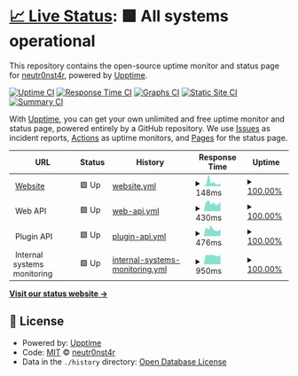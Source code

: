 # [📈 Live Status](https://status.battlefield.agency): <!--live status--> **🟩 All systems operational**

This repository contains the open-source uptime monitor and status page for [neutr0nst4r](https://status.battlefield.agency), powered by [Upptime](https://github.com/upptime/upptime).

[![Uptime CI](https://github.com/neutr0nst4r/battlefieldagency-uptime/workflows/Uptime%20CI/badge.svg)](https://github.com/upptime/upptime/actions?query=workflow%3A%22Uptime+CI%22)
[![Response Time CI](https://github.com/neutr0nst4r/battlefieldagency-uptime/workflows/Response%20Time%20CI/badge.svg)](https://github.com/upptime/upptime/actions?query=workflow%3A%22Response+Time+CI%22)
[![Graphs CI](https://github.com/neutr0nst4r/battlefieldagency-uptime/workflows/Graphs%20CI/badge.svg)](https://github.com/upptime/upptime/actions?query=workflow%3A%22Graphs+CI%22)
[![Static Site CI](https://github.com/neutr0nst4r/battlefieldagency-uptime/workflows/Static%20Site%20CI/badge.svg)](https://github.com/upptime/upptime/actions?query=workflow%3A%22Static+Site+CI%22)
[![Summary CI](https://github.com/neutr0nst4r/battlefieldagency-uptime/workflows/Summary%20CI/badge.svg)](https://github.com/upptime/upptime/actions?query=workflow%3A%22Summary+CI%22)

With [Upptime](https://upptime.js.org), you can get your own unlimited and free uptime monitor and status page, powered entirely by a GitHub repository. We use [Issues](https://github.com/neutr0nst4r/battlefieldagency-uptime/issues) as incident reports, [Actions](https://github.com/neutr0nst4r/battlefieldagency-uptime/actions) as uptime monitors, and [Pages](https://status.battlefield.agency) for the status page.

<!--start: status pages-->
<!-- This summary is generated by Upptime (https://github.com/upptime/upptime) -->
<!-- Do not edit this manually, your changes will be overwritten -->
<!-- prettier-ignore -->
| URL | Status | History | Response Time | Uptime |
| --- | ------ | ------- | ------------- | ------ |
| <img alt="" src="https://favicons.githubusercontent.com/battlefield.agency" height="13"> [Website](https://battlefield.agency) | 🟩 Up | [website.yml](https://github.com/neutr0nst4r/battlefieldagency-uptime/commits/HEAD/history/website.yml) | <details><summary><img alt="Response time graph" src="./graphs/website/response-time-week.png" height="20"> 148ms</summary><br><a href="https://status.battlefield.agency/history/website"><img alt="Response time 168" src="https://img.shields.io/endpoint?url=https%3A%2F%2Fraw.githubusercontent.com%2Fneutr0nst4r%2Fbattlefieldagency-uptime%2FHEAD%2Fapi%2Fwebsite%2Fresponse-time.json"></a><br><a href="https://status.battlefield.agency/history/website"><img alt="24-hour response time 84" src="https://img.shields.io/endpoint?url=https%3A%2F%2Fraw.githubusercontent.com%2Fneutr0nst4r%2Fbattlefieldagency-uptime%2FHEAD%2Fapi%2Fwebsite%2Fresponse-time-day.json"></a><br><a href="https://status.battlefield.agency/history/website"><img alt="7-day response time 148" src="https://img.shields.io/endpoint?url=https%3A%2F%2Fraw.githubusercontent.com%2Fneutr0nst4r%2Fbattlefieldagency-uptime%2FHEAD%2Fapi%2Fwebsite%2Fresponse-time-week.json"></a><br><a href="https://status.battlefield.agency/history/website"><img alt="30-day response time 138" src="https://img.shields.io/endpoint?url=https%3A%2F%2Fraw.githubusercontent.com%2Fneutr0nst4r%2Fbattlefieldagency-uptime%2FHEAD%2Fapi%2Fwebsite%2Fresponse-time-month.json"></a><br><a href="https://status.battlefield.agency/history/website"><img alt="1-year response time 168" src="https://img.shields.io/endpoint?url=https%3A%2F%2Fraw.githubusercontent.com%2Fneutr0nst4r%2Fbattlefieldagency-uptime%2FHEAD%2Fapi%2Fwebsite%2Fresponse-time-year.json"></a></details> | <details><summary><a href="https://status.battlefield.agency/history/website">100.00%</a></summary><a href="https://status.battlefield.agency/history/website"><img alt="All-time uptime 100.00%" src="https://img.shields.io/endpoint?url=https%3A%2F%2Fraw.githubusercontent.com%2Fneutr0nst4r%2Fbattlefieldagency-uptime%2FHEAD%2Fapi%2Fwebsite%2Fuptime.json"></a><br><a href="https://status.battlefield.agency/history/website"><img alt="24-hour uptime 100.00%" src="https://img.shields.io/endpoint?url=https%3A%2F%2Fraw.githubusercontent.com%2Fneutr0nst4r%2Fbattlefieldagency-uptime%2FHEAD%2Fapi%2Fwebsite%2Fuptime-day.json"></a><br><a href="https://status.battlefield.agency/history/website"><img alt="7-day uptime 100.00%" src="https://img.shields.io/endpoint?url=https%3A%2F%2Fraw.githubusercontent.com%2Fneutr0nst4r%2Fbattlefieldagency-uptime%2FHEAD%2Fapi%2Fwebsite%2Fuptime-week.json"></a><br><a href="https://status.battlefield.agency/history/website"><img alt="30-day uptime 100.00%" src="https://img.shields.io/endpoint?url=https%3A%2F%2Fraw.githubusercontent.com%2Fneutr0nst4r%2Fbattlefieldagency-uptime%2FHEAD%2Fapi%2Fwebsite%2Fuptime-month.json"></a><br><a href="https://status.battlefield.agency/history/website"><img alt="1-year uptime 100.00%" src="https://img.shields.io/endpoint?url=https%3A%2F%2Fraw.githubusercontent.com%2Fneutr0nst4r%2Fbattlefieldagency-uptime%2FHEAD%2Fapi%2Fwebsite%2Fuptime-year.json"></a></details>
| <img alt="" src="https://favicons.githubusercontent.com/null" height="13"> Web API | 🟩 Up | [web-api.yml](https://github.com/neutr0nst4r/battlefieldagency-uptime/commits/HEAD/history/web-api.yml) | <details><summary><img alt="Response time graph" src="./graphs/web-api/response-time-week.png" height="20"> 430ms</summary><br><a href="https://status.battlefield.agency/history/web-api"><img alt="Response time 402" src="https://img.shields.io/endpoint?url=https%3A%2F%2Fraw.githubusercontent.com%2Fneutr0nst4r%2Fbattlefieldagency-uptime%2FHEAD%2Fapi%2Fweb-api%2Fresponse-time.json"></a><br><a href="https://status.battlefield.agency/history/web-api"><img alt="24-hour response time 454" src="https://img.shields.io/endpoint?url=https%3A%2F%2Fraw.githubusercontent.com%2Fneutr0nst4r%2Fbattlefieldagency-uptime%2FHEAD%2Fapi%2Fweb-api%2Fresponse-time-day.json"></a><br><a href="https://status.battlefield.agency/history/web-api"><img alt="7-day response time 430" src="https://img.shields.io/endpoint?url=https%3A%2F%2Fraw.githubusercontent.com%2Fneutr0nst4r%2Fbattlefieldagency-uptime%2FHEAD%2Fapi%2Fweb-api%2Fresponse-time-week.json"></a><br><a href="https://status.battlefield.agency/history/web-api"><img alt="30-day response time 444" src="https://img.shields.io/endpoint?url=https%3A%2F%2Fraw.githubusercontent.com%2Fneutr0nst4r%2Fbattlefieldagency-uptime%2FHEAD%2Fapi%2Fweb-api%2Fresponse-time-month.json"></a><br><a href="https://status.battlefield.agency/history/web-api"><img alt="1-year response time 402" src="https://img.shields.io/endpoint?url=https%3A%2F%2Fraw.githubusercontent.com%2Fneutr0nst4r%2Fbattlefieldagency-uptime%2FHEAD%2Fapi%2Fweb-api%2Fresponse-time-year.json"></a></details> | <details><summary><a href="https://status.battlefield.agency/history/web-api">100.00%</a></summary><a href="https://status.battlefield.agency/history/web-api"><img alt="All-time uptime 100.00%" src="https://img.shields.io/endpoint?url=https%3A%2F%2Fraw.githubusercontent.com%2Fneutr0nst4r%2Fbattlefieldagency-uptime%2FHEAD%2Fapi%2Fweb-api%2Fuptime.json"></a><br><a href="https://status.battlefield.agency/history/web-api"><img alt="24-hour uptime 100.00%" src="https://img.shields.io/endpoint?url=https%3A%2F%2Fraw.githubusercontent.com%2Fneutr0nst4r%2Fbattlefieldagency-uptime%2FHEAD%2Fapi%2Fweb-api%2Fuptime-day.json"></a><br><a href="https://status.battlefield.agency/history/web-api"><img alt="7-day uptime 100.00%" src="https://img.shields.io/endpoint?url=https%3A%2F%2Fraw.githubusercontent.com%2Fneutr0nst4r%2Fbattlefieldagency-uptime%2FHEAD%2Fapi%2Fweb-api%2Fuptime-week.json"></a><br><a href="https://status.battlefield.agency/history/web-api"><img alt="30-day uptime 100.00%" src="https://img.shields.io/endpoint?url=https%3A%2F%2Fraw.githubusercontent.com%2Fneutr0nst4r%2Fbattlefieldagency-uptime%2FHEAD%2Fapi%2Fweb-api%2Fuptime-month.json"></a><br><a href="https://status.battlefield.agency/history/web-api"><img alt="1-year uptime 100.00%" src="https://img.shields.io/endpoint?url=https%3A%2F%2Fraw.githubusercontent.com%2Fneutr0nst4r%2Fbattlefieldagency-uptime%2FHEAD%2Fapi%2Fweb-api%2Fuptime-year.json"></a></details>
| <img alt="" src="https://favicons.githubusercontent.com/null" height="13"> Plugin API | 🟩 Up | [plugin-api.yml](https://github.com/neutr0nst4r/battlefieldagency-uptime/commits/HEAD/history/plugin-api.yml) | <details><summary><img alt="Response time graph" src="./graphs/plugin-api/response-time-week.png" height="20"> 476ms</summary><br><a href="https://status.battlefield.agency/history/plugin-api"><img alt="Response time 438" src="https://img.shields.io/endpoint?url=https%3A%2F%2Fraw.githubusercontent.com%2Fneutr0nst4r%2Fbattlefieldagency-uptime%2FHEAD%2Fapi%2Fplugin-api%2Fresponse-time.json"></a><br><a href="https://status.battlefield.agency/history/plugin-api"><img alt="24-hour response time 451" src="https://img.shields.io/endpoint?url=https%3A%2F%2Fraw.githubusercontent.com%2Fneutr0nst4r%2Fbattlefieldagency-uptime%2FHEAD%2Fapi%2Fplugin-api%2Fresponse-time-day.json"></a><br><a href="https://status.battlefield.agency/history/plugin-api"><img alt="7-day response time 476" src="https://img.shields.io/endpoint?url=https%3A%2F%2Fraw.githubusercontent.com%2Fneutr0nst4r%2Fbattlefieldagency-uptime%2FHEAD%2Fapi%2Fplugin-api%2Fresponse-time-week.json"></a><br><a href="https://status.battlefield.agency/history/plugin-api"><img alt="30-day response time 471" src="https://img.shields.io/endpoint?url=https%3A%2F%2Fraw.githubusercontent.com%2Fneutr0nst4r%2Fbattlefieldagency-uptime%2FHEAD%2Fapi%2Fplugin-api%2Fresponse-time-month.json"></a><br><a href="https://status.battlefield.agency/history/plugin-api"><img alt="1-year response time 438" src="https://img.shields.io/endpoint?url=https%3A%2F%2Fraw.githubusercontent.com%2Fneutr0nst4r%2Fbattlefieldagency-uptime%2FHEAD%2Fapi%2Fplugin-api%2Fresponse-time-year.json"></a></details> | <details><summary><a href="https://status.battlefield.agency/history/plugin-api">100.00%</a></summary><a href="https://status.battlefield.agency/history/plugin-api"><img alt="All-time uptime 100.00%" src="https://img.shields.io/endpoint?url=https%3A%2F%2Fraw.githubusercontent.com%2Fneutr0nst4r%2Fbattlefieldagency-uptime%2FHEAD%2Fapi%2Fplugin-api%2Fuptime.json"></a><br><a href="https://status.battlefield.agency/history/plugin-api"><img alt="24-hour uptime 100.00%" src="https://img.shields.io/endpoint?url=https%3A%2F%2Fraw.githubusercontent.com%2Fneutr0nst4r%2Fbattlefieldagency-uptime%2FHEAD%2Fapi%2Fplugin-api%2Fuptime-day.json"></a><br><a href="https://status.battlefield.agency/history/plugin-api"><img alt="7-day uptime 100.00%" src="https://img.shields.io/endpoint?url=https%3A%2F%2Fraw.githubusercontent.com%2Fneutr0nst4r%2Fbattlefieldagency-uptime%2FHEAD%2Fapi%2Fplugin-api%2Fuptime-week.json"></a><br><a href="https://status.battlefield.agency/history/plugin-api"><img alt="30-day uptime 100.00%" src="https://img.shields.io/endpoint?url=https%3A%2F%2Fraw.githubusercontent.com%2Fneutr0nst4r%2Fbattlefieldagency-uptime%2FHEAD%2Fapi%2Fplugin-api%2Fuptime-month.json"></a><br><a href="https://status.battlefield.agency/history/plugin-api"><img alt="1-year uptime 100.00%" src="https://img.shields.io/endpoint?url=https%3A%2F%2Fraw.githubusercontent.com%2Fneutr0nst4r%2Fbattlefieldagency-uptime%2FHEAD%2Fapi%2Fplugin-api%2Fuptime-year.json"></a></details>
| <img alt="" src="https://favicons.githubusercontent.com/null" height="13"> Internal systems monitoring | 🟩 Up | [internal-systems-monitoring.yml](https://github.com/neutr0nst4r/battlefieldagency-uptime/commits/HEAD/history/internal-systems-monitoring.yml) | <details><summary><img alt="Response time graph" src="./graphs/internal-systems-monitoring/response-time-week.png" height="20"> 950ms</summary><br><a href="https://status.battlefield.agency/history/internal-systems-monitoring"><img alt="Response time 1042" src="https://img.shields.io/endpoint?url=https%3A%2F%2Fraw.githubusercontent.com%2Fneutr0nst4r%2Fbattlefieldagency-uptime%2FHEAD%2Fapi%2Finternal-systems-monitoring%2Fresponse-time.json"></a><br><a href="https://status.battlefield.agency/history/internal-systems-monitoring"><img alt="24-hour response time 910" src="https://img.shields.io/endpoint?url=https%3A%2F%2Fraw.githubusercontent.com%2Fneutr0nst4r%2Fbattlefieldagency-uptime%2FHEAD%2Fapi%2Finternal-systems-monitoring%2Fresponse-time-day.json"></a><br><a href="https://status.battlefield.agency/history/internal-systems-monitoring"><img alt="7-day response time 950" src="https://img.shields.io/endpoint?url=https%3A%2F%2Fraw.githubusercontent.com%2Fneutr0nst4r%2Fbattlefieldagency-uptime%2FHEAD%2Fapi%2Finternal-systems-monitoring%2Fresponse-time-week.json"></a><br><a href="https://status.battlefield.agency/history/internal-systems-monitoring"><img alt="30-day response time 1090" src="https://img.shields.io/endpoint?url=https%3A%2F%2Fraw.githubusercontent.com%2Fneutr0nst4r%2Fbattlefieldagency-uptime%2FHEAD%2Fapi%2Finternal-systems-monitoring%2Fresponse-time-month.json"></a><br><a href="https://status.battlefield.agency/history/internal-systems-monitoring"><img alt="1-year response time 1042" src="https://img.shields.io/endpoint?url=https%3A%2F%2Fraw.githubusercontent.com%2Fneutr0nst4r%2Fbattlefieldagency-uptime%2FHEAD%2Fapi%2Finternal-systems-monitoring%2Fresponse-time-year.json"></a></details> | <details><summary><a href="https://status.battlefield.agency/history/internal-systems-monitoring">100.00%</a></summary><a href="https://status.battlefield.agency/history/internal-systems-monitoring"><img alt="All-time uptime 100.00%" src="https://img.shields.io/endpoint?url=https%3A%2F%2Fraw.githubusercontent.com%2Fneutr0nst4r%2Fbattlefieldagency-uptime%2FHEAD%2Fapi%2Finternal-systems-monitoring%2Fuptime.json"></a><br><a href="https://status.battlefield.agency/history/internal-systems-monitoring"><img alt="24-hour uptime 100.00%" src="https://img.shields.io/endpoint?url=https%3A%2F%2Fraw.githubusercontent.com%2Fneutr0nst4r%2Fbattlefieldagency-uptime%2FHEAD%2Fapi%2Finternal-systems-monitoring%2Fuptime-day.json"></a><br><a href="https://status.battlefield.agency/history/internal-systems-monitoring"><img alt="7-day uptime 100.00%" src="https://img.shields.io/endpoint?url=https%3A%2F%2Fraw.githubusercontent.com%2Fneutr0nst4r%2Fbattlefieldagency-uptime%2FHEAD%2Fapi%2Finternal-systems-monitoring%2Fuptime-week.json"></a><br><a href="https://status.battlefield.agency/history/internal-systems-monitoring"><img alt="30-day uptime 100.00%" src="https://img.shields.io/endpoint?url=https%3A%2F%2Fraw.githubusercontent.com%2Fneutr0nst4r%2Fbattlefieldagency-uptime%2FHEAD%2Fapi%2Finternal-systems-monitoring%2Fuptime-month.json"></a><br><a href="https://status.battlefield.agency/history/internal-systems-monitoring"><img alt="1-year uptime 100.00%" src="https://img.shields.io/endpoint?url=https%3A%2F%2Fraw.githubusercontent.com%2Fneutr0nst4r%2Fbattlefieldagency-uptime%2FHEAD%2Fapi%2Finternal-systems-monitoring%2Fuptime-year.json"></a></details>

<!--end: status pages-->

[**Visit our status website →**](https://status.battlefield.agency)

## 📄 License

- Powered by: [Upptime](https://github.com/upptime/upptime)
- Code: [MIT](./LICENSE) © [neutr0nst4r](https://status.battlefield.agency)
- Data in the `./history` directory: [Open Database License](https://opendatacommons.org/licenses/odbl/1-0/)
